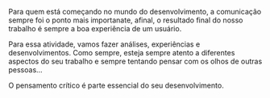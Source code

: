 Para quem está começando no mundo do desenvolvimento, a comunicação sempre foi o ponto mais importanate, afinal, o resultado final do nosso trabalho é sempre a boa experiência de um usuário.

Para essa atividade, vamos fazer análises, experiências e desenvolvimentos.
Como sempre, esteja sempre atento a diferentes aspectos do seu trabalho e sempre tentando pensar com os olhos de outras pessoas...

O pensamento crítico é parte essencial do seu desenvolvimento.
